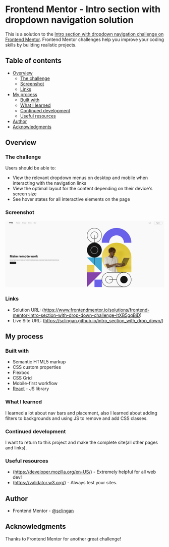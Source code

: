 # Frontend Mentor - Intro section with dropdown navigation solution

This is a solution to the [Intro section with dropdown navigation challenge on Frontend Mentor](https://www.frontendmentor.io/challenges/intro-section-with-dropdown-navigation-ryaPetHE5). Frontend Mentor challenges help you improve your coding skills by building realistic projects. 

## Table of contents

- [Overview](#overview)
  - [The challenge](#the-challenge)
  - [Screenshot](#screenshot)
  - [Links](#links)
- [My process](#my-process)
  - [Built with](#built-with)
  - [What I learned](#what-i-learned)
  - [Continued development](#continued-development)
  - [Useful resources](#useful-resources)
- [Author](#author)
- [Acknowledgments](#acknowledgments)


## Overview

### The challenge

Users should be able to:

- View the relevant dropdown menus on desktop and mobile when interacting with the navigation links
- View the optimal layout for the content depending on their device's screen size
- See hover states for all interactive elements on the page

### Screenshot

![](./public/images/screenshot.png)

### Links

- Solution URL: (https://www.frontendmentor.io/solutions/frontend-mentor-intro-section-with-drop-down-challenge-ItXB5gqBiD)
- Live Site URL: (https://sclingan.github.io/intro_section_with_drop_down/)

## My process

### Built with

- Semantic HTML5 markup
- CSS custom properties
- Flexbox
- CSS Grid
- Mobile-first workflow
- [React](https://reactjs.org/) - JS library

### What I learned

I learned a lot about nav bars and placement,
also I learned about adding filters to backgrounds
and using JS to remove and add CSS classes.


### Continued development

I want to return to this project and make the complete
site(all other pages and links).

### Useful resources

- (https://developer.mozilla.org/en-US/) - Extremely helpful for all web dev!
- (https://validator.w3.org/) - Always test your sites.


## Author

- Frontend Mentor - [@sclingan](https://www.frontendmentor.io/profile/sclingan)


## Acknowledgments

Thanks to Frontend Mentor for another great challenge!
